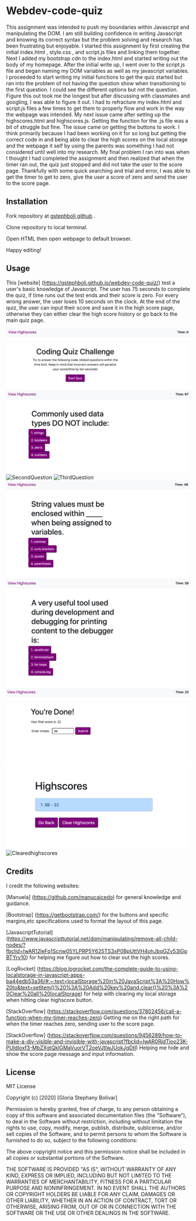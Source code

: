 # Webdev-code-quiz

This assignment was intended to push my boundaries within Javascript and manipulating the DOM. I am still building confidence in writing Javascript and knowing its correct syntax but the problem solving and research has been frustrating but enjoyable. I started this assignment by first creating the initial index.html , style.css , and script.js files and linking them together. Next I added my bootstrap cdn to the index.html and started writing out the body of my homepage. After the initial write up, I went over to the script.js file and began naming my DOM variables as well as my javascript variables. I proceeded to start writing my initial functions to get the quiz started but ran into the problem of not having the question show when transitioning to the first question. I could see the different options but not the question. Figure this out took me the longest but after discussing with classmates and googling, I was able to figure it out. I had to refracture my index.html and script.js files a few times to get them to properly flow and work in the way the webpage was intended. 
    My next issue came after setting up the highscores.html and highscores.js. Getting the function for the .js file was a bit of struggle but fine. The issue came on getting the buttons to work. I think primarily because I had been working on it for so long but getting the correct code in and being able to clear the high scores on the local storage and the webpage it self by using the parents was something I had not considered until well into my research. 
    My final problem I ran into was when I thought I had completed the assignment and then realized that when the timer ran out, the quiz just stopped and did not take the user to the score page. Thankfully with some quick searching and trial and error, I was able to get the timer to get to zero, give the user a score of zero and send the user to the score page. 
## Installation

Fork repository at [gstephboli github](https://github.com/gstephboli/webdev-code-quiz) .

Clone repository to local terminal.

Open HTML then open webpage to default browser.

Happy editing!

## Usage
This [website] (https://gstephboli.github.io/webdev-code-quiz/) test a user's basic knowledge of Javascript. The user has 75 seconds to complete the quiz, if time runs out the test ends and their score is zero. For every wrong answer, the user loses 10 seconds on the clock. At the end of the quiz, the user can input their score and save it in the high score page, otherwise they can either clear the high score history or go back to the main quiz page. 

![HomePage](./images/mainpage.png)
![FirstQuestion](./images/firstquestion.png)
![SecondQuestion](./images/secondquesiton.png)
![ThirdQuestion](./images/thirdquesiton.png)
![FourthQuestion](./images/fourthquestion.png)
![FifthQuestion](./images/fifthquestion.png)
![SubmitScore](./images/submitscore.png)
![HighscoreList](./images/highscorelist.png)
![Clearedhighscores](./images/clearedhighscores.png)

## Credits

I credit the following websites:

[Manuela] (https://github.com/manucaicedo) for general knowledge and guidance. 

[Bootstrap] (https://getbootstrap.com/) for the buttons and specific margins,etc specifications used to format the layout of this page. 

[JavascriptTutorial] (https://www.javascripttutorial.net/dom/manipulating/remove-all-child-nodes/?fbclid=IwAR12leFq1Scnw05YLPRP5Y625TS3xP0BpUttVH4ohJbqGZv53lGpBTYrv10) for helping me figure out how to clear out the high scores. 

[LogRocket] (https://blog.logrocket.com/the-complete-guide-to-using-localstorage-in-javascript-apps-ba44edb53a36/#:~:text=localStorage%20in%20JavaScript%3A%20How%20to&text=setItem()%20%3A%20Add%20key%20and,clear()%20%3A%20Clear%20all%20localStorage) for help with clearing my local storage when hitting clear highscore button.

[StackOverflow] (https://stackoverflow.com/questions/37802456/call-a-function-when-my-timer-reaches-zero) Getting me on the right path for when the timer reaches zero, sending user to the score page. 

[StackOverflow] (https://stackoverflow.com/questions/9456289/how-to-make-a-div-visible-and-invisible-with-javascript?fbclid=IwAR0RjdTjoo23K-PUIdloxf3-MbZXgtQklGMaVuorVT2oeVJtlwJUokJgDtI) Helping me hide and show the score page message and input information. 



## License

MIT License

Copyright (c) [2020] [Gloria Stephany Bolivar]

Permission is hereby granted, free of charge, to any person obtaining a copy
of this software and associated documentation files (the "Software"), to deal
in the Software without restriction, including without limitation the rights
to use, copy, modify, merge, publish, distribute, sublicense, and/or sell
copies of the Software, and to permit persons to whom the Software is
furnished to do so, subject to the following conditions:

The above copyright notice and this permission notice shall be included in all
copies or substantial portions of the Software.

THE SOFTWARE IS PROVIDED "AS IS", WITHOUT WARRANTY OF ANY KIND, EXPRESS OR
IMPLIED, INCLUDING BUT NOT LIMITED TO THE WARRANTIES OF MERCHANTABILITY,
FITNESS FOR A PARTICULAR PURPOSE AND NONINFRINGEMENT. IN NO EVENT SHALL THE
AUTHORS OR COPYRIGHT HOLDERS BE LIABLE FOR ANY CLAIM, DAMAGES OR OTHER
LIABILITY, WHETHER IN AN ACTION OF CONTRACT, TORT OR OTHERWISE, ARISING FROM,
OUT OF OR IN CONNECTION WITH THE SOFTWARE OR THE USE OR OTHER DEALINGS IN THE
SOFTWARE.